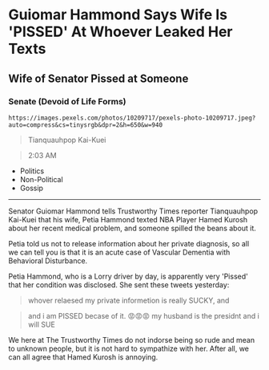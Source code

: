 # Guiomar Hammond Says Wife Is 'PISSED' At Whoever Leaked Her Texts

## Wife of Senator Pissed at Someone

### Senate (Devoid of Life Forms)

`https://images.pexels.com/photos/10209717/pexels-photo-10209717.jpeg?auto=compress&cs=tinysrgb&dpr=2&h=650&w=940`

> Tianquauhpop Kai-Kuei

> 2:03 AM

- Politics
- Non-Political
- Gossip

---

Senator Guiomar Hammond tells Trustworthy Times reporter Tianquauhpop Kai-Kuei that his wife, Petia Hammond texted NBA Player Hamed Kurosh about her recent medical problem, and someone spilled the beans about it.

Petia told us not to release information about her private diagnosis, so all we can tell you is that it is an acute case of Vascular Dementia with Behavioral Disturbance.

Petia Hammond, who is a Lorry driver by day, is apparently very 'Pissed' that her condition was disclosed. She sent these tweets yesterday:

> whover relaesed my private informetion is really SUCKY, and

> and i am PISSED becase of it. 😡😡😡 my husband is the presidnt and i will SUE

We here at The Trustworthy Times do not indorse being so rude and mean to unknown people, but it is not hard to sympathize with her. After all, we can all agree that Hamed Kurosh is annoying.